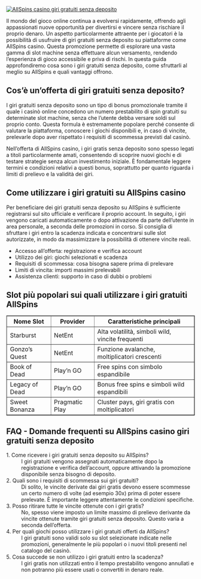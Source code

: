 [![AllSpins casino giri gratuiti senza deposito](https://123-caf.pages.dev/gitsignup.png)](https://vrmoo.ru/Bt82HjjY)

<p>Il mondo del gioco online continua a evolversi rapidamente, offrendo agli appassionati nuove opportunità per divertirsi e vincere senza rischiare il proprio denaro. Un aspetto particolarmente attraente per i giocatori è la possibilità di usufruire di giri gratuiti senza deposito su piattaforme come AllSpins casino. Questa promozione permette di esplorare una vasta gamma di slot machine senza effettuare alcun versamento, rendendo l’esperienza di gioco accessibile e priva di rischi. In questa guida approfondiremo cosa sono i giri gratuiti senza deposito, come sfruttarli al meglio su AllSpins e quali vantaggi offrono.</p>  <h2>Cos’è un’offerta di giri gratuiti senza deposito?</h2> <p>I giri gratuiti senza deposito sono un tipo di bonus promozionale tramite il quale i casinò online concedono un numero prestabilito di spin gratuiti su determinate slot machine, senza che l’utente debba versare soldi sul proprio conto. Questa formula è estremamente popolare perché consente di valutare la piattaforma, conoscere i giochi disponibili e, in caso di vincite, prelevarle dopo aver rispettato i requisiti di scommessa previsti dal casinò.</p>  <p>Nell’offerta di AllSpins casino, i giri gratis senza deposito sono spesso legati a titoli particolarmente amati, consentendo di scoprire nuovi giochi e di testare strategie senza alcun investimento iniziale. È fondamentale leggere termini e condizioni relativi a questi bonus, soprattutto per quanto riguarda i limiti di prelievo e la validità dei giri.</p>  <h2>Come utilizzare i giri gratuiti su AllSpins casino</h2> <p>Per beneficiare dei giri gratuiti senza deposito su AllSpins è sufficiente registrarsi sul sito ufficiale e verificare il proprio account. In seguito, i giri vengono caricati automaticamente o dopo attivazione da parte dell’utente in area personale, a seconda delle promozioni in corso. Si consiglia di sfruttare i giri entro la scadenza indicata e concentrarsi sulle slot autorizzate, in modo da massimizzare la possibilità di ottenere vincite reali.</p>  <ul>   <li>Accesso all’offerta: registrazione e verifica account</li>   <li>Utilizzo dei giri: giochi selezionati e scadenza</li>   <li>Requisiti di scommessa: cosa bisogna sapere prima di prelevare</li>   <li>Limiti di vincita: importi massimi prelevabili</li>   <li>Assistenza clienti: supporto in caso di dubbi o problemi</li> </ul>  <h2>Slot più popolari sui quali utilizzare i giri gratuiti AllSpins</h2> <table border="1" cellpadding="5" cellspacing="0">   <thead>     <tr>       <th>Nome Slot</th>       <th>Provider</th>       <th>Caratteristiche principali</th>     </tr>   </thead>   <tbody>     <tr>       <td>Starburst</td>       <td>NetEnt</td>       <td>Alta volatilità, simboli wild, vincite frequenti</td>     </tr>     <tr>       <td>Gonzo’s Quest</td>       <td>NetEnt</td>       <td>Funzione avalanche, moltiplicatori crescenti</td>     </tr>     <tr>       <td>Book of Dead</td>       <td>Play’n GO</td>       <td>Free spins con simbolo espandibile</td>     </tr>     <tr>       <td>Legacy of Dead</td>       <td>Play’n GO</td>       <td>Bonus free spins e simboli wild espandibili</td>     </tr>     <tr>       <td>Sweet Bonanza</td>       <td>Pragmatic Play</td>       <td>Cluster pays, giri gratis con moltiplicatori</td>     </tr>   </tbody> </table>  <h2>FAQ - Domande frequenti su AllSpins casino giri gratuiti senza deposito</h2> <dl>   <dt>1. Come ricevere i giri gratuiti senza deposito su AllSpins?</dt>   <dd>I giri gratuiti vengono assegnati automaticamente dopo la registrazione e verifica dell’account, oppure attivando la promozione disponibile senza bisogno di deposito.</dd>    <dt>2. Quali sono i requisiti di scommessa sui giri gratuiti?</dt>   <dd>Di solito, le vincite derivate dai giri gratis devono essere scommesse un certo numero di volte (ad esempio 30x) prima di poter essere prelevate. È importante leggere attentamente le condizioni specifiche.</dd>    <dt>3. Posso ritirare tutte le vincite ottenute con i giri gratis?</dt>   <dd>No, spesso viene imposto un limite massimo di prelievo derivante da vincite ottenute tramite giri gratuiti senza deposito. Questo varia a seconda dell’offerta.</dd>    <dt>4. Per quali giochi posso utilizzare i giri gratuiti offerti da AllSpins?</dt>   <dd>I giri gratuiti sono validi solo su slot selezionate indicate nelle promozioni, generalmente le più popolari o i nuovi titoli presenti nel catalogo del casinò.</dd>    <dt>5. Cosa succede se non utilizzo i giri gratuiti entro la scadenza?</dt>   <dd>I giri gratis non utilizzati entro il tempo prestabilito vengono annullati e non potranno più essere usati o convertiti in denaro reale.</dd> </dl>